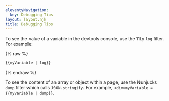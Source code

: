```yaml
---
eleventyNavigation:
  key: Debugging Tips
layout: layout.njk
title: Debugging Tips
---
```


To see the value of a variable in the devtools console,
use the 11ty `log` filter.
For example:

{% raw %}

```liquid
{{myVariable | log}}
```

{% endraw %}

To see the content of an array or object within a page,
use the Nunjucks `dump` filter which calls `JSON.stringify`.
For example, `<div>myVariable = {{myVariable | dump}}`.
